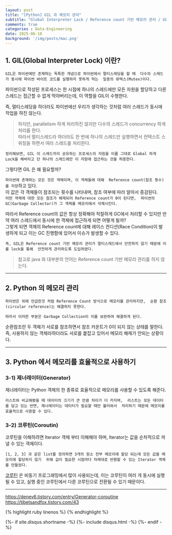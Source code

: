 ```yaml
---
layout: post
title: "[Python] GIL 과 메모리 관리"  
subtitle: "Global Interpreter Lock / Reference count 기반 메모리 관리 / GC / Iterator, Generator, Coroutine"   
comments: true
categories : Data-Engineering   
date: 2025-06-10
background: '/img/posts/mac.png'
---
```


## 1. GIL(Global Interpreter Lock) 이란?   

`GIL은 파이썬에만 존재하는 독특한 개념으로 파이썬에서 멀티스레딩을 할 때 
다수의 스레드가 동시에 파이썬 바이트 코드를 실행하지 못하게 막는 
일종의 뮤텍스(Mutex)이다.`   

파이썬으로 작성된 프로세스는 한 시점에 하나의 스레드에만 모든 자원을 
할당하고 다른 스레드는 접근할 수 없게 막아버리는데, 이 역할을 GIL이 수행한다.   

즉, 멀티스레딩을 하더라도 파이썬에선 우리가 생각하는 것처럼 여러 스레드가 
동시에 작업을 하진 않는다.   

> 하지만, parallelism 하게 처리하진 않지만 다수의 스레드가 concurrency 하게 처리를 한다.       
> 따라서 멀티스레드라 하더라도 한 번에 하나의 스레드만 실행하면서 컨텍스트 스위칭을 하면서 
여러 스레드를 처리한다.  

`정리해보면, GIL 이 스레드끼리 공유하는 프로세스의 자원을 이름 그대로 Global 하게 
Lock을 해버리고 단 하나의 스레드에만 이 자원에 접근하는 것을 허용한다.`     


그렇다면 GIL 은 왜 필요할까?   

`파이썬에 존재하는 모든 것은 객체이며, 이 객체들에 대해 
Reference count(참조 횟수)를 저장`하고 있다.  
이 값은 각 객체들이 참조되는 횟수를 나타내며, 참조 여부에 따라 알아서 증감된다.  
`어떤 객체에 대한 모든 참조가 해제되어 Reference count가 0이 된다면, 
    파이썬의 GC(Garbage Collector)가 그 객체를 메모리에서 삭제시킨다.`   

따라서 Reference count의 값은 항상 정확해야 적절하게 GC에서 처리할 수 있지만 
만약 여러 스레드에서 동시에 한 객체에 접근하게 되면 어떻게 될까?   
그렇게 되면 객체의 Reference count에 대해 레이스 컨디션(Race Condition)이 
발생하게 되고 이는 GC 진행함에 있어서 이슈가 발생할 수 있다.   

`즉, GIL은 Reference count 기반 메모리 관리가 멀티스레드에서 안전하지 않기 때문에 이를 lock을 통해 
안전하게 관리하도록 도입하였다.`          

> 참고로 java 와 대부분의 언어는 Reference count 기반 메모리 관리를 하지 않는다.    


- - - 

## 2. Python 의 메모리 관리   

`파이썬은 위에 언급한것 처럼 Reference Count 방식으로 메모리를 관리하지만, 
    순환 참조(circular reference)는 해결하지 못한다.`      

`따라서 이러한 부분은 Garbage Collection이 이를 보완하여 해결하게 된다.`   

순환참조란 두 객체가 서로를 참조하면서 참조 카운트가 0이 되지 않는 상태를 말한다.   
즉, 사용하지 않는 객체라하더라도 서로를 붙잡고 있어서 메모리 해제가 안되는 상황이다.   

- - - 

## 3. Python 에서 메모리를 효율적으로 사용하기    

### 3-1) 제너레이터(Generator)    

제너레이터는 Python 객체의 한 종류로 효율적으로 메모리를 사용할 수 있도록 해준다.   

`리스트와 비교해봤을 때 데이터의 크기가 큰 만큼 차이가 더 커지며, 
    리스트는 모든 데이터를 담고 있는 반면, 제너레이터는 데이터가 필요할 때만 불러와서 
    처리하기 때문에 메모리를 효율적으로 사용할 수 있다.`   



### 3-2) 코루틴(Coroutin)    

코루틴을 이해하려면 Iterator 객체 부터 이해해야 하며, Iterator는 값을 순차적으로 꺼낼 수 있는 객체이다.   

`[1, 2, 3] 과 같은 list를 정의하면 3개의 원소 전부 메모리에 할당 되는데 모든 값을 메모리에 할당하지 않기 
위해 값이 필요한 시점마다 차례대로 반환할 수 있는 Iterator 객체를 만들었다.`   



[코루틴](https://wonyong-jang.github.io/kotlin/2021/10/28/Kotlin-coroutine-start.html) 은 
비동기 프로그래밍에서 많이 사용되는데, 이는 코루틴이 여러 개 동시에 실행될 수 있고, 
    실행 중인 코루틴에서 다른 코루틴으로 전환될 수 있기 때문이다.   




- - -

<https://denev6.tistory.com/entry/Generator-coroutine>   
<https://tibetsandfox.tistory.com/43>   

{% highlight ruby linenos %}
{% endhighlight %}


{%- if site.disqus.shortname -%}
    {%- include disqus.html -%}
{%- endif -%}







